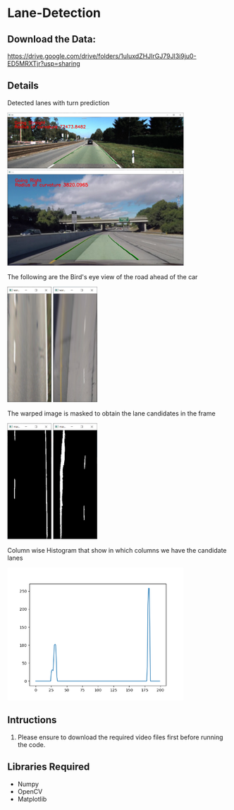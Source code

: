 # Lane-Detection

## Download the Data:
https://drive.google.com/drive/folders/1uluxdZHJIrGJ79Jl3i9ju0-ED5MRXTjr?usp=sharing

## Details

Detected lanes with turn prediction

<p float ="left">
  <img src ="Output/Lane%201.PNG" width ="400">
  <img src ="Output/Lane%202.PNG" width ="400">
</p>


The following are the Bird's eye view of the road ahead of the car

<p float="left">
  <img src ="Output/Birds%20eye%20view%201.PNG" width ="100">
  <img src ="Output/Birds%20eye%20view%202.PNG" width ="100">
</p>

The warped image is masked to obtain the lane candidates in the frame

<p float="left">
  <img src ="Output/Masked%201.PNG" width ="100">
  <img src ="Output/Masked%202.PNG" width ="100">
</p>

Column wise Histogram that show in which columns we have the candidate lanes

<img src ="Output/Histogram.png" width = "400">

## Intructions
1) Please ensure to download the required video files first before running the code.

## Libraries Required
* Numpy
* OpenCV
* Matplotlib
